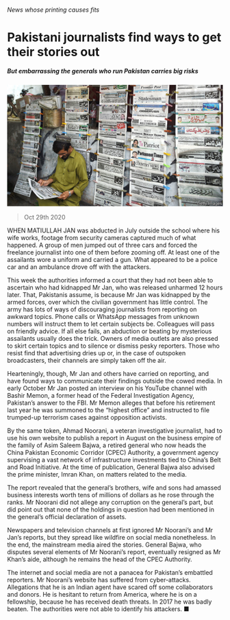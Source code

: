 ###### News whose printing causes fits

# Pakistani journalists find ways to get their stories out 

##### But embarrassing the generals who run Pakistan carries big risks 

![image](images/20201031_ASP501_0.jpg) 

> Oct 29th 2020 

WHEN MATIULLAH JAN was abducted in July outside the school where his wife works, footage from security cameras captured much of what happened. A group of men jumped out of three cars and forced the freelance journalist into one of them before zooming off. At least one of the assailants wore a uniform and carried a gun. What appeared to be a police car and an ambulance drove off with the attackers.

This week the authorities informed a court that they had not been able to ascertain who had kidnapped Mr Jan, who was released unharmed 12 hours later. That, Pakistanis assume, is because Mr Jan was kidnapped by the armed forces, over which the civilian government has little control. The army has lots of ways of discouraging journalists from reporting on awkward topics. Phone calls or WhatsApp messages from unknown numbers will instruct them to let certain subjects be. Colleagues will pass on friendly advice. If all else fails, an abduction or beating by mysterious assailants usually does the trick. Owners of media outlets are also pressed to skirt certain topics and to silence or dismiss pesky reporters. Those who resist find that advertising dries up or, in the case of outspoken broadcasters, their channels are simply taken off the air.


Hearteningly, though, Mr Jan and others have carried on reporting, and have found ways to communicate their findings outside the cowed media. In early October Mr Jan posted an interview on his YouTube channel with Bashir Memon, a former head of the Federal Investigation Agency, Pakistan’s answer to the FBI. Mr Memon alleges that before his retirement last year he was summoned to the “highest office” and instructed to file trumped-up terrorism cases against opposition activists.

By the same token, Ahmad Noorani, a veteran investigative journalist, had to use his own website to publish a report in August on the business empire of the family of Asim Saleem Bajwa, a retired general who now heads the China Pakistan Economic Corridor (CPEC) Authority, a government agency supervising a vast network of infrastructure investments tied to China’s Belt and Road Initiative. At the time of publication, General Bajwa also advised the prime minister, Imran Khan, on matters related to the media.

The report revealed that the general’s brothers, wife and sons had amassed business interests worth tens of millions of dollars as he rose through the ranks. Mr Noorani did not allege any corruption on the general’s part, but did point out that none of the holdings in question had been mentioned in the general’s official declaration of assets.

Newspapers and television channels at first ignored Mr Noorani’s and Mr Jan’s reports, but they spread like wildfire on social media nonetheless. In the end, the mainstream media aired the stories. General Bajwa, who disputes several elements of Mr Noorani’s report, eventually resigned as Mr Khan’s aide, although he remains the head of the CPEC Authority.

The internet and social media are not a panacea for Pakistan’s embattled reporters. Mr Noorani’s website has suffered from cyber-attacks. Allegations that he is an Indian agent have scared off some collaborators and donors. He is hesitant to return from America, where he is on a fellowship, because he has received death threats. In 2017 he was badly beaten. The authorities were not able to identify his attackers. ■


